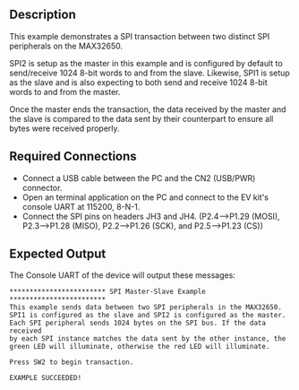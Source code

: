 ## Description

This example demonstrates a SPI transaction between two distinct SPI peripherals on the MAX32650. 

SPI2 is setup as the master in this example and is configured by default to send/receive 1024 8-bit words to and from the slave. Likewise, SPI1 is setup as the slave and is also expecting to both send and receive 1024 8-bit words to and from the master.

Once the master ends the transaction, the data received by the master and the slave is compared to the data sent by their counterpart to ensure all bytes were received properly.

## Required Connections

-   Connect a USB cable between the PC and the CN2 (USB/PWR) connector.
-   Open an terminal application on the PC and connect to the EV kit's console UART at 115200, 8-N-1.
-   Connect the SPI pins on headers JH3 and JH4. (P2.4-->P1.29 (MOSI), P2.3-->P1.28 (MISO), P2.2-->P1.26 (SCK), and P2.5-->P1.23 (CS))

## Expected Output

The Console UART of the device will output these messages:

```
************************ SPI Master-Slave Example ************************
This example sends data between two SPI peripherals in the MAX32650.
SPI1 is configured as the slave and SPI2 is configured as the master.
Each SPI peripheral sends 1024 bytes on the SPI bus. If the data received
by each SPI instance matches the data sent by the other instance, the
green LED will illuminate, otherwise the red LED will illuminate.

Press SW2 to begin transaction.

EXAMPLE SUCCEEDED!
```